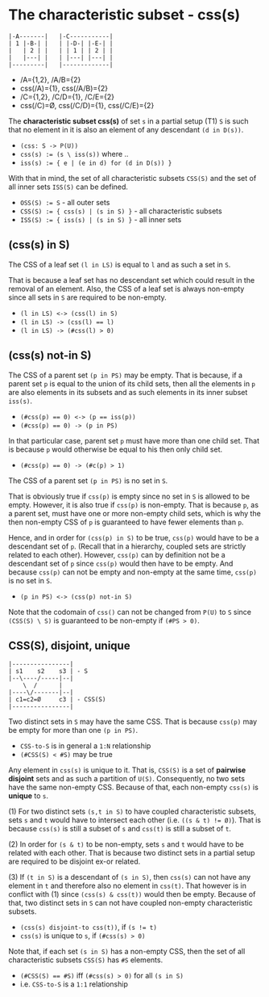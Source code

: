 
<!-- ======================================================================= -->
# The characteristic subset - css(s)

```
|-A-------|   |-C-----------|
| 1 |-B-| |   | |-D-| |-E-| |
|   | 2 | |   | | 1 | | 2 | |
|   |---| |   | |---| |---| |
|---------|   |-------------|
```

* /A={1,2}, /A/B={2}
* css(/A)={1}, css(/A/B)={2}
* /C={1,2}, /C/D={1}, /C/E={2}
* css(/C)=Ø, css(/C/D)={1}, css(/C/E)={2}

The **characteristic subset css(s)** of set `s` in a partial setup (T1)
`S` is such that no element in it is also an element of any descendant
`(d in D(s))`.

* `(css: S -> P(U))`
* `css(s) := (s \ iss(s))` where ..
* `iss(s) := { e | (e in d) for (d in D(s)) }`

With that in mind, the set of all characteristic subsets `CSS(S)`
and the set of all inner sets `ISS(S)` can be defined.

* `OSS(S) := S` - all outer sets
* `CSS(S) := { css(s) | (s in S) }` - all characteristic subsets
* `ISS(S) := { iss(s) | (s in S) }` - all inner sets

<!-- ======================================================================= -->
## (css(s) in S)

The CSS of a leaf set `(l in LS)` is equal to `l` and as such a set in `S`.

That is because a leaf set has no descendant set which could result in the
removal of an element. Also, the CSS of a leaf set is always non-empty since
all sets in `S` are required to be non-empty.

* `(l in LS) <-> (css(l) in S)`
* `(l in LS) -> (css(l) == l)`
* `(l in LS) -> (#css(l) > 0)`

<!-- ======================================================================= -->
## (css(s) not-in S)

The CSS of a parent set `(p in PS)` may be empty.
That is because, if a parent set `p` is equal to the union of its child sets,
then all the elements in `p` are also elements in its subsets and as such
elements in its inner subset `iss(s)`.

* `(#css(p) == 0) <-> (p == iss(p))`
* `(#css(p) == 0) -> (p in PS)`

In that particular case, parent set `p` must have more than one child set.
That is because `p` would otherwise be equal to his then only child set.

* `(#css(p) == 0) -> (#c(p) > 1)`

The CSS of a parent set `(p in PS)` is no set in `S`.

That is obviously true if `css(p)` is empty since no set in `S` is allowed to
be empty. However, it is also true if `css(p)` is non-empty. That is because
`p`, as a parent set, must have one or more non-empty child sets, which is why
the then non-empty CSS of `p` is guaranteed to have fewer elements than `p`.

Hence, and in order for `(css(p) in S)` to be true, `css(p)` would have to be a
descendant set of `p`. (Recall that in a hierarchy, coupled sets are strictly
related to each other). However, `css(p)` can by definition not be a descendant
set of `p` since `css(p)` would then have to be empty. And because `css(p)` can
not be empty and non-empty at the same time, `css(p)` is no set in `S`.

* `(p in PS) <-> (css(p) not-in S)`

Note that the codomain of `css()` can not be changed from `P(U)` to `S`
since `(CSS(S) \ S)` is guaranteed to be non-empty if `(#PS > 0)`.

<!-- ======================================================================= -->
## CSS(S), disjoint, unique

```
|----------------|
| s1    s2    s3 | - S
|--\----/-----|--|
    \  /      |
|----\/-------|--|
| c1=c2=Ø     c3 | - CSS(S)
|----------------|
```

Two distinct sets in `S` may have the same CSS.
That is because `css(p)` may be empty for more than one `(p in PS)`.

* `CSS-to-S` is in general a `1:N` relationship
* `(#CSS(S) < #S)` may be true

Any element in `css(s)` is unique to it. That is, `CSS(S)` is a set of
**pairwise disjoint** sets and as such a partition of `U(S)`. Consequently,
no two sets have the same non-empty CSS. Because of that, each non-empty
`css(s)` is **unique** to `s`.

(1) For two distinct sets `(s,t in S)` to have coupled characteristic subsets,
sets `s` and `t` would have to intersect each other (i.e. `((s & t) != Ø)`).
That is because `css(s)` is still a subset of `s` and `css(t)` is still a
subset of `t`.

(2) In order for `(s & t)` to be non-empty, sets `s` and `t` would have to be
related with each other. That is because two distinct sets in a partial setup
are required to be disjoint ex-or related.

(3) If `(t in S)` is a descendant of `(s in S)`, then `css(s)` can not have
any element in `t` and therefore also no element in `css(t)`. That however is
in conflict with (1) since `(css(s) & css(t))` would then be empty. Because of
that, two distinct sets in `S` can not have coupled non-empty characteristic
subsets.

* `(css(s) disjoint-to css(t))`, if `(s != t)`
* `css(s)` is unique to `s`, if `(#css(s) > 0)`

Note that, if each set `(s in S)` has a non-empty CSS, then the set of all
characteristic subsets `CSS(S)` has `#S` elements.

* `(#CSS(S) == #S)` iff `(#css(s) > 0)` for all `(s in S)`
* i.e. `CSS-to-S` is a `1:1` relationship

